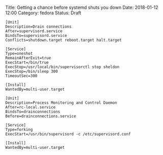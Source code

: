 Title: Getting a chance before systemd shuts you down
Date: 2018-01-12 12:00
Category: fedora
Status: Draft

```
[Unit]
Description=Drain connections
After=supervisord.service
BindsTo=supervisord.service
Conflicts=shutdown.target reboot.target halt.target

[Service]
Type=oneshot
RemainAfterExit=true
ExecStart=/bin/true
ExecStop=/usr/local/bin/supervisorctl stop sheldon
ExecStop=/bin/sleep 300
TimeoutSec=300

[Install]
WantedBy=multi-user.target
```

```
[Unit]
Description=Process Monitoring and Control Daemon
After=rc-local.service
BindsTo=drainconnections
Before=drainconnections.service

[Service]
Type=forking
ExecStart=/usr/bin/supervisord -c /etc/supervisord.conf

[Install]
WantedBy=multi-user.target

```
